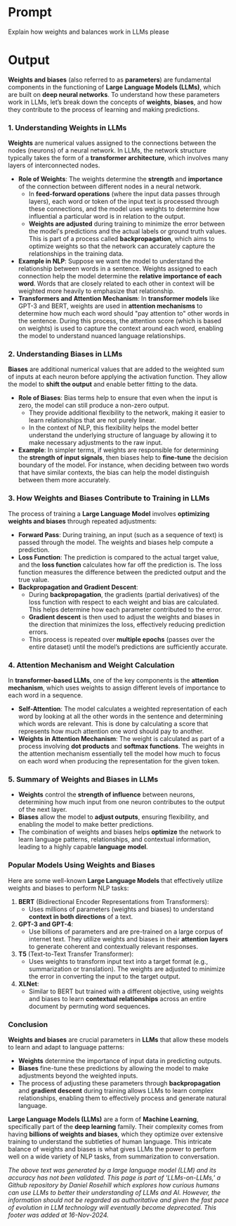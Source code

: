 # Prompt

Explain how weights and balances work in LLMs please

# Output

**Weights and biases** (also referred to as **parameters**) are fundamental components in the functioning of **Large Language Models (LLMs)**, which are built on **deep neural networks**. To understand how these parameters work in LLMs, let’s break down the concepts of **weights**, **biases**, and how they contribute to the process of learning and making predictions.

### 1. Understanding Weights in LLMs

**Weights** are numerical values assigned to the connections between the nodes (neurons) of a neural network. In LLMs, the network structure typically takes the form of a **transformer architecture**, which involves many layers of interconnected nodes.

- **Role of Weights**: The weights determine the **strength** and **importance** of the connection between different nodes in a neural network.
  - In **feed-forward operations** (where the input data passes through layers), each word or token of the input text is processed through these connections, and the model uses weights to determine how influential a particular word is in relation to the output.
  - **Weights are adjusted** during training to minimize the error between the model's predictions and the actual labels or ground truth values. This is part of a process called **backpropagation**, which aims to optimize weights so that the network can accurately capture the relationships in the training data.
- **Example in NLP**: Suppose we want the model to understand the relationship between words in a sentence. Weights assigned to each connection help the model determine the **relative importance of each word**. Words that are closely related to each other in context will be weighted more heavily to emphasize that relationship.
- **Transformers and Attention Mechanism**: In **transformer models** like GPT-3 and BERT, weights are used in **attention mechanisms** to determine how much each word should "pay attention to" other words in the sentence. During this process, the attention score (which is based on weights) is used to capture the context around each word, enabling the model to understand nuanced language relationships.

### 2. Understanding Biases in LLMs

**Biases** are additional numerical values that are added to the weighted sum of inputs at each neuron before applying the activation function. They allow the model to **shift the output** and enable better fitting to the data.

- **Role of Biases**: Bias terms help to ensure that even when the input is zero, the model can still produce a non-zero output.
  - They provide additional flexibility to the network, making it easier to learn relationships that are not purely linear.
  - In the context of NLP, this flexibility helps the model better understand the underlying structure of language by allowing it to make necessary adjustments to the raw input.
- **Example**: In simpler terms, if weights are responsible for determining the **strength of input signals**, then biases help to **fine-tune** the decision boundary of the model. For instance, when deciding between two words that have similar contexts, the bias can help the model distinguish between them more accurately.

### 3. How Weights and Biases Contribute to Training in LLMs

The process of training a **Large Language Model** involves **optimizing weights and biases** through repeated adjustments:

- **Forward Pass**: During training, an input (such as a sequence of text) is passed through the model. The weights and biases help compute a prediction.
- **Loss Function**: The prediction is compared to the actual target value, and the **loss function** calculates how far off the prediction is. The loss function measures the difference between the predicted output and the true value.
- **Backpropagation and Gradient Descent**:
  - During **backpropagation**, the gradients (partial derivatives) of the loss function with respect to each weight and bias are calculated. This helps determine how each parameter contributed to the error.
  - **Gradient descent** is then used to adjust the weights and biases in the direction that minimizes the loss, effectively reducing prediction errors.
  - This process is repeated over **multiple epochs** (passes over the entire dataset) until the model’s predictions are sufficiently accurate.

### 4. Attention Mechanism and Weight Calculation

In **transformer-based LLMs**, one of the key components is the **attention mechanism**, which uses weights to assign different levels of importance to each word in a sequence.

- **Self-Attention**: The model calculates a weighted representation of each word by looking at all the other words in the sentence and determining which words are relevant. This is done by calculating a score that represents how much attention one word should pay to another.
- **Weights in Attention Mechanism**: The weight is calculated as part of a process involving **dot products** and **softmax functions**. The weights in the attention mechanism essentially tell the model how much to focus on each word when producing the representation for the given token.

### 5. Summary of Weights and Biases in LLMs

- **Weights** control the **strength of influence** between neurons, determining how much input from one neuron contributes to the output of the next layer.
- **Biases** allow the model to **adjust outputs**, ensuring flexibility, and enabling the model to make better predictions.
- The combination of weights and biases helps **optimize** the network to learn language patterns, relationships, and contextual information, leading to a highly capable **language model**.

### Popular Models Using Weights and Biases

Here are some well-known **Large Language Models** that effectively utilize weights and biases to perform NLP tasks:

1. **BERT** (Bidirectional Encoder Representations from Transformers):
   - Uses millions of parameters (weights and biases) to understand **context in both directions** of a text.
2. **GPT-3 and GPT-4**:
   - Use billions of parameters and are pre-trained on a large corpus of internet text. They utilize weights and biases in their **attention layers** to generate coherent and contextually relevant responses.
3. **T5** (Text-to-Text Transfer Transformer):
   - Uses weights to transform input text into a target format (e.g., summarization or translation). The weights are adjusted to minimize the error in converting the input to the target output.
4. **XLNet**:
   - Similar to BERT but trained with a different objective, using weights and biases to learn **contextual relationships** across an entire document by permuting word sequences.

### Conclusion

**Weights and biases** are crucial parameters in **LLMs** that allow these models to learn and adapt to language patterns:

- **Weights** determine the importance of input data in predicting outputs.
- **Biases** fine-tune these predictions by allowing the model to make adjustments beyond the weighted inputs.
- The process of adjusting these parameters through **backpropagation** and **gradient descent** during training allows LLMs to learn complex relationships, enabling them to effectively process and generate natural language.

**Large Language Models (LLMs)** are a form of **Machine Learning**, specifically part of the **deep learning** family. Their complexity comes from having **billions of weights and biases**, which they optimize over extensive training to understand the subtleties of human language. This intricate balance of weights and biases is what gives LLMs the power to perform well on a wide variety of NLP tasks, from summarization to conversation.

*The above text was generated by a large language model (LLM) and its accuracy has not been validated. This page is part of 'LLMs-on-LLMs,' a Github repository by Daniel Rosehill which explores how curious humans can use LLMs to better their understanding of LLMs and AI. However, the information should not be regarded as authoritative and given the fast pace of evolution in LLM technology will eventually become deprecated. This footer was added at 16-Nov-2024.*


